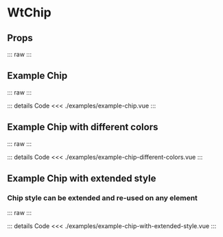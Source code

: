 <script setup>
import Docs from './wt-chip-docs.vue';
import ExampleChip from './examples/example-chip.vue';
import ExampleChipDifferentColors from './examples/example-chip-different-colors.vue';
import ExampleChipWithExtendedStyle from './examples/example-chip-with-extended-style.vue';
</script>

# WtChip

## Props

::: raw
<Docs />
:::

## Example Chip

::: raw
<ExampleChip />
:::

::: details Code
<<< ./examples/example-chip.vue
:::

## Example Chip with different colors

::: raw
<ExampleChipDifferentColors />
:::

::: details Code
<<< ./examples/example-chip-different-colors.vue
:::

## Example Chip with extended style

### Chip style can be extended and re-used on any element

::: raw
<ExampleChipWithExtendedStyle />
:::

::: details Code
<<< ./examples/example-chip-with-extended-style.vue
:::
